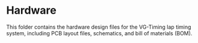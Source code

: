 # Hardware

This folder contains the hardware design files for the VG-Timing lap timing system, including PCB layout files, schematics, and bill of materials (BOM).
